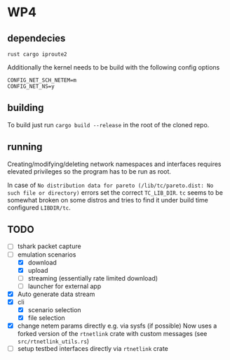 # WP4

## dependecies

```
rust cargo iproute2
```

Additionally the kernel needs to be build with the following config options

```
CONFIG_NET_SCH_NETEM=m
CONFIG_NET_NS=y
```

## building

To build just run `cargo build --release` in the root of the cloned repo.

## running

Creating/modifying/deleting network namespaces and interfaces requires elevated privileges so the program has to be run as root.

In case of `No distribution data for pareto (/lib/tc/pareto.dist: No such file or directory)` errors set the correct `TC_LIB_DIR`. `tc` seems to be somewhat broken on some distros and tries to find it under build time configured `LIBDIR/tc`.

## TODO

- [ ] tshark packet capture
- [ ] emulation scenarios
  - [x] download
  - [x] upload
  - [ ] streaming (essentially rate limited download)
  - [ ] launcher for external app
- [x] Auto generate data stream
- [x] cli
  - [x] scenario selection
  - [x] file selection
- [x] change netem params directly e.g. via sysfs (if possible)
      Now uses a forked version of the `rtnetlink` crate with custom messages
      (see `src/rtnetlink_utils.rs`)
- [ ] setup testbed interfaces directly via `rtnetlink` crate
